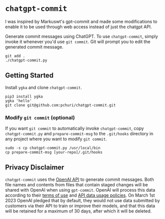 # `chatgpt-commit`
I was inspired by Markuswt's gpt-commit and made some modifications to enable it to be used through web access instead of just the chatgpt API.

Generate commit messages using ChatGPT. To use `chatgpt-commit`, simply invoke it whenever you'd use `git commit`. Git will prompt you to edit the generated commit message.

```
git add .
./chatgpt-commit.py
```

## Getting Started

Install `ygka` and clone `chatgpt-commit`.

```
pip3 install ygka
ygka 'hello'
git clone git@github.com:pchuri/chatgpt-commit.git
```

### Modify `git commit` (optional)
If you want `git commit` to automatically invoke `chatgpt-commit`, copy `chatgpt-commit.py` and `prepare-commit-msg` to the `.git/hooks` directory in any project where you want to modify `git commit`.

```
sudo -s cp chatgpt-commit.py /usr/local/bin
cp prepare-commit-msg [your-repo]/.git/hooks
```

## Privacy Disclaimer
`chatgpt-commit` uses the [OpenAI API](https://platform.openai.com/docs) to generate commit messages. Both file names and contents from files that contain staged changes will be shared with OpenAI when using `gpt-commit`. OpenAI will process this data according to their [terms of use](https://openai.com/policies/terms-of-use) and [API data usage policies](https://openai.com/policies/api-data-usage-policies). On March 1st 2023 OpenAI pledged that by default, they would not use data submitted by customers via their API to train or improve their models, and that this data will be retained for a maximum of 30 days, after which it will be deleted. 
